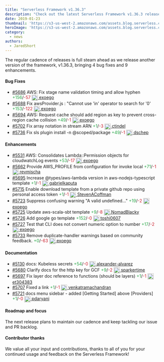 ```yaml
---
title: "Serverless Framework v1.36.3"
description: "Check out the latest Serverless Framework v1.36.3 release."
date: 2019-01-23
thumbnail: 'https://s3-us-west-2.amazonaws.com/assets.blog.serverless.com/framework-updates/framework-v1363-thumb.png'
heroImage: 'https://s3-us-west-2.amazonaws.com/assets.blog.serverless.com/framework-updates/framework-v1363-header.png'
category:
  - news
authors: 
  - JaredShort
---
```


The regular cadence of releases is full steam ahead as we release another version of the framework, v1.36.3, bringing 4 bug fixes and 9 enhancements.

#### Bug Fixes

- [#5686](https://github.com/serverless/serverless/pull/5686) AWS: Fix stage name validation timing and allow hyphen <a href="https://github.com/serverless/serverless/pull/5686/files?utf8=✓&diff=split" style="text-decoration:none;"> <span style="color:#28a647">+156</span>/<span style="color:#cb2431">-57</span></a> <a href="https://github.com/exoego"> <img src='https://avatars2.githubusercontent.com/u/127635?v=4' style="vertical-align: middle" alt='' height="20px"> exoego</a>
- [#5688](https://github.com/serverless/serverless/pull/5688) Fix awsProvider.js : "Cannot use 'in' operator to search for '0'<a href="https://github.com/serverless/serverless/pull/5688/files?utf8=✓&diff=split" style="text-decoration:none;"> <span style="color:#28a647">+153</span>/<span style="color:#cb2431">-122</span></a> <a href="https://github.com/exoego"> <img src='https://avatars2.githubusercontent.com/u/127635?v=4' style="vertical-align: middle" alt='' height="20px"> exoego</a>
- [#5694](https://github.com/serverless/serverless/pull/5694) AWS: Request cache should add region as key to prevent cross-region cache collision<a href="https://github.com/serverless/serverless/pull/5694/files?utf8=✓&diff=split" style="text-decoration:none;"> <span style="color:#28a647">+49</span>/<span style="color:#cb2431">-1</span></a> <a href="https://github.com/exoego"> <img src='https://avatars2.githubusercontent.com/u/127635?v=4' style="vertical-align: middle" alt='' height="20px"> exoego</a>
- [#5702](https://github.com/serverless/serverless/pull/5702) Fix array notation in stream ARN<a href="https://github.com/serverless/serverless/pull/5702/files?utf8=✓&diff=split" style="text-decoration:none;"> <span style="color:#28a647">+1</span>/<span style="color:#cb2431">-3</span></a> <a href="https://github.com/ctindel"> <img src='https://avatars3.githubusercontent.com/u/1863749?v=4' style="vertical-align: middle" alt='' height="20px"> ctindel</a>
- [#5736](https://github.com/serverless/serverless/pull/5736) Fix sls plugin install -n @scoped/package<a href="https://github.com/serverless/serverless/pull/5736/files?utf8=✓&diff=split" style="text-decoration:none;"> <span style="color:#28a647">+49</span>/<span style="color:#cb2431">-1</span></a> <a href="https://github.com/dschep"> <img src='https://avatars0.githubusercontent.com/u/667763?v=4' style="vertical-align: middle" alt='' height="20px"> dschep</a>

#### Enhancements

- [#5531](https://github.com/serverless/serverless/pull/5531) AWS: Consolidates Lambda::Permission objects for cloudwatchLog events<a href="https://github.com/serverless/serverless/pull/5531/files?utf8=✓&diff=split" style="text-decoration:none;"> <span style="color:#28a647">+53</span>/<span style="color:#cb2431">-17</span></a> <a href="https://github.com/exoego"> <img src='https://avatars2.githubusercontent.com/u/127635?v=4' style="vertical-align: middle" alt='' height="20px"> exoego</a>
- [#5662](https://github.com/serverless/serverless/pull/5662) Provide AWS_PROFILE from configuration for invoke local<a href="https://github.com/serverless/serverless/pull/5662/files?utf8=✓&diff=split" style="text-decoration:none;"> <span style="color:#28a647">+71</span>/<span style="color:#cb2431">-1</span></a> <a href="https://github.com/revmischa"> <img src='https://avatars0.githubusercontent.com/u/245131?v=4' style="vertical-align: middle" alt='' height="20px"> revmischa</a>
- [#5695](https://github.com/serverless/serverless/pull/5695) Increase @types/aws-lambda version in aws-nodejs-typescript template<a href="https://github.com/serverless/serverless/pull/5695/files?utf8=✓&diff=split" style="text-decoration:none;"> <span style="color:#28a647">+1</span>/<span style="color:#cb2431">-1</span></a> <a href="https://github.com/gabrielkaputa"> <img src='https://avatars1.githubusercontent.com/u/7780548?v=4' style="vertical-align: middle" alt='' height="20px"> gabrielkaputa</a>
- [#5715](https://github.com/serverless/serverless/pull/5715) Enable download template from a private github repo using personal access token<a href="https://github.com/serverless/serverless/pull/5715/files?utf8=✓&diff=split" style="text-decoration:none;"> <span style="color:#28a647">+1</span>/<span style="color:#cb2431">-1</span></a> <a href="https://github.com/StevenACoffman"> <img src='https://avatars3.githubusercontent.com/u/1942608?v=4' style="vertical-align: middle" alt='' height="20px"> StevenACoffman</a>
- [#5723](https://github.com/serverless/serverless/pull/5723) Suppress confusing warning "A valid undefined..." <a href="https://github.com/serverless/serverless/pull/5723/files?utf8=✓&diff=split" style="text-decoration:none;"> <span style="color:#28a647">+19</span>/<span style="color:#cb2431">-2</span></a> <a href="https://github.com/exoego"> <img src='https://avatars2.githubusercontent.com/u/127635?v=4' style="vertical-align: middle" alt='' height="20px"> exoego</a>
- [#5725](https://github.com/serverless/serverless/pull/5725) Update aws-scala-sbt template<a href="https://github.com/serverless/serverless/pull/5725/files?utf8=✓&diff=split" style="text-decoration:none;"> <span style="color:#28a647">+9</span>/<span style="color:#cb2431">-8</span></a> <a href="https://github.com/NomadBlacky"> <img src='https://avatars2.githubusercontent.com/u/3215961?v=4' style="vertical-align: middle" alt='' height="20px"> NomadBlacky</a>
- [#5726](https://github.com/serverless/serverless/pull/5726) Add google go template<a href="https://github.com/serverless/serverless/pull/5726/files?utf8=✓&diff=split" style="text-decoration:none;"> <span style="color:#28a647">+152</span>/<span style="color:#cb2431">-0</span></a> <a href="https://github.com/toshi0607"> <img src='https://avatars0.githubusercontent.com/u/7035446?v=4' style="vertical-align: middle" alt='' height="20px"> toshi0607</a>
- [#5727](https://github.com/serverless/serverless/pull/5727) Test that CLI does not convert numeric option to number<a href="https://github.com/serverless/serverless/pull/5727/files?utf8=✓&diff=split" style="text-decoration:none;"> <span style="color:#28a647">+17</span>/<span style="color:#cb2431">-2</span></a> <a href="https://github.com/exoego"> <img src='https://avatars2.githubusercontent.com/u/127635?v=4' style="vertical-align: middle" alt='' height="20px"> exoego</a>
- [#5733](https://github.com/serverless/serverless/pull/5733) Remove duplicate-handler warnings based on community feedback.<a href="https://github.com/serverless/serverless/pull/5733/files?utf8=✓&diff=split" style="text-decoration:none;"> <span style="color:#28a647">+0</span>/<span style="color:#cb2431">-63</span></a> <a href="https://github.com/exoego"> <img src='https://avatars2.githubusercontent.com/u/127635?v=4' style="vertical-align: middle" alt='' height="20px"> exoego</a>

#### Documentation

- [#5130](https://github.com/serverless/serverless/pull/5130) docs: Kubeless secrets<a href="https://github.com/serverless/serverless/pull/5130/files?utf8=✓&diff=split" style="text-decoration:none;"> <span style="color:#28a647">+54</span>/<span style="color:#cb2431">-0</span></a> <a href="https://github.com/alexander-alvarez"> <img src='https://avatars3.githubusercontent.com/u/11779993?v=4' style="vertical-align: middle" alt='' height="20px"> alexander-alvarez</a>
- [#5680](https://github.com/serverless/serverless/pull/5680) Clarify docs for the http key for GCF<a href="https://github.com/serverless/serverless/pull/5680/files?utf8=✓&diff=split" style="text-decoration:none;"> <span style="color:#28a647">+9</span>/<span style="color:#cb2431">-2</span></a> <a href="https://github.com/sparkertime"> <img src='https://avatars2.githubusercontent.com/u/128267?v=4' style="vertical-align: middle" alt='' height="20px"> sparkertime</a>
- [#5697](https://github.com/serverless/serverless/pull/5697) Fix layer doc reference to functions (should be layers)<a href="https://github.com/serverless/serverless/pull/5697/files?utf8=✓&diff=split" style="text-decoration:none;"> <span style="color:#28a647">+1</span>/<span style="color:#cb2431">-1</span></a> <a href="https://github.com/et304383"> <img src='https://avatars3.githubusercontent.com/u/2693414?v=4' style="vertical-align: middle" alt='' height="20px"> et304383</a>
- [#5707](https://github.com/serverless/serverless/pull/5707) Fixed a link<a href="https://github.com/serverless/serverless/pull/5707/files?utf8=✓&diff=split" style="text-decoration:none;"> <span style="color:#28a647">+1</span>/<span style="color:#cb2431">-1</span></a> <a href="https://github.com/venkatramachandran"> <img src='https://avatars1.githubusercontent.com/u/4744258?v=4' style="vertical-align: middle" alt='' height="20px"> venkatramachandran</a>
- [#5721](https://github.com/serverless/serverless/pull/5721) docs menu sidebar - added [Getting Started] above [Providers]<a href="https://github.com/serverless/serverless/pull/5721/files?utf8=✓&diff=split" style="text-decoration:none;"> <span style="color:#28a647">+1</span>/<span style="color:#cb2431">-0</span></a> <a href="https://github.com/pdaryani"> <img src='https://avatars1.githubusercontent.com/u/43791027?v=4' style="vertical-align: middle" alt='' height="20px"> pdaryani</a>

#### Roadmap and focus

The next release plans to maintain our cadence and keep tackling our issue and PR backlog.

#### Contributor thanks

We value all your input and contributions, thanks to all of you for your continued usage and feedback on the Serverless Framework!
